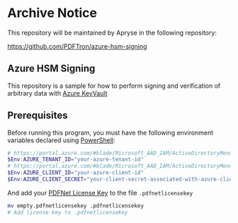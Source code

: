 # Archive Notice

This repository will be maintained by Apryse in the following repository:

https://github.com/PDFTron/azure-hsm-signing

## Azure HSM Signing

This repository is a sample for how to perform signing and verification of arbitrary data with [Azure KeyVault](https://azure.microsoft.com/en-us/services/key-vault/)

## Prerequisites

Before running this program, you must have the following environment variables declared using [PowerShell](https://docs.microsoft.com/en-us/powershell/#powershell-editions---tools):

```PowerShell
# https://portal.azure.com/#blade/Microsoft_AAD_IAM/ActiveDirectoryMenuBlade/Overview
$Env:AZURE_TENANT_ID="your-azure-tenant-id"
# https://portal.azure.com/#blade/Microsoft_AAD_IAM/ActiveDirectoryMenuBlade/RegisteredApps
$Env:AZURE_CLIENT_ID="your-azure-client-id"
$Env:AZURE_CLIENT_SECRET="your-client-secret-associated-with-azure-client-id"
```

And add your [PDFNet License Key](https://www.pdftron.com/download-center/windows/) to the file `.pdfnetlicensekey`

```sh
mv empty.pdfnetlicensekey .pdfnetlicensekey
# Add license key to .pdfnetlicensekey
```
